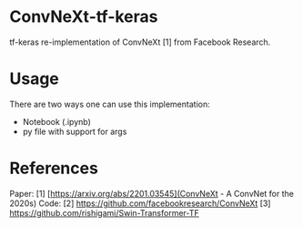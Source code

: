 # ConvNeXt-tf-keras
tf-keras re-implementation of ConvNeXt [1] from Facebook Research.

# Usage
There are two ways one can use this implementation:
  * Notebook (.ipynb)
  * py file with support for args

# References
Paper:
[1] [https://arxiv.org/abs/2201.03545](ConvNeXt - A ConvNet for the 2020s)
Code:
[2] https://github.com/facebookresearch/ConvNeXt
[3] https://github.com/rishigami/Swin-Transformer-TF
